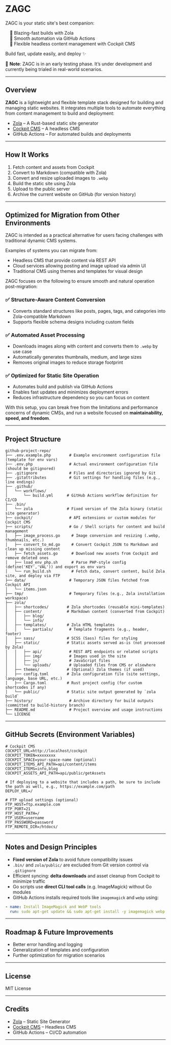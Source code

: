 # ZAGC

ZAGC is your static site's best companion:

<ul style="list-style: none; padding-left: 1em;">
  <li>🚀 Blazing-fast builds with Zola</li>
  <li>🤖 Smooth automation via GitHub Actions</li>
  <li>🧠 Flexible headless content management with Cockpit CMS</li>
</ul>

Build fast, update easily, and deploy ✨

🧪 **Note**: ZAGC is in an early testing phase. It’s under development and currently being trialed in real-world scenarios.

---

## Overview

**ZAGC** is a lightweight and flexible template stack designed for building and managing static websites.
It integrates multiple tools to automate everything from content management to build and deployment:

* [Zola](https://www.getzola.org/) – A Rust-based static site generator
* [Cockpit CMS](https://getcockpit.com/) – A headless CMS
* GitHub Actions – For automated builds and deployments

---

## How It Works

1. Fetch content and assets from Cockpit
2. Convert to Markdown (compatible with Zola)
3. Convert and resize uploaded images to `.webp`
4. Build the static site using Zola
5. Upload to the public server
6. Archive the current website on GitHub (for version history)

---

## Optimized for Migration from Other Environments

ZAGC is intended as a practical alternative for users facing challenges with traditional dynamic CMS systems.

Examples of systems you can migrate from:

* Headless CMS that provide content via REST API
* Cloud services allowing posting and image upload via admin UI
* Traditional CMS using themes and templates for visual design

ZAGC focuses on the following to ensure smooth and natural operation post-migration:

### ✅ Structure-Aware Content Conversion

* Converts standard structures like posts, pages, tags, and categories into Zola-compatible Markdown
* Supports flexible schema designs including custom fields

### ✅ Automated Asset Processing

* Downloads images along with content and converts them to `.webp` by use case
* Automatically generates thumbnails, medium, and large sizes
* Removes original images to reduce storage footprint

### ✅ Optimized for Static Site Operation

* Automates build and publish via GitHub Actions
* Enables fast updates and minimizes deployment errors
* Reduces infrastructure dependency so you can focus on content

With this setup, you can break free from the limitations and performance concerns of dynamic CMSs, and run a website focused on **maintainability, speed, and freedom**.

---

## Project Structure

```
github-project-repo/
├── .env.example.php        # Example environment configuration file (template for env vars)
├── .env.php                # Actual environment configuration file (should be gitignored)
├── .gitignore              # Files and directories ignored by Git
├── .gitattributes          # Git settings for handling files (e.g., line endings)
├── .github/
│   └── workflows/
│       └── build.yml      # GitHub Actions workflow definition for CI/CD
├── .bin/
│   └── zola               # Fixed version of the Zola binary (static site generator)
├── cockpit/                # API extensions or custom modules for Cockpit CMS
├── scripts/                # Go / Shell scripts for content and build management
│   ├── image_process.go     # Image conversion and resizing (.webp, thumbnails, etc.)
│   ├── convert_to_md.go     # Convert Cockpit JSON to Markdown and clean up missing content
│   ├── fetch_assets.go      # Download new assets from Cockpit and remove deleted ones
│   ├── load_env_php.sh      # Parse PHP-style config (define('KEY','VAL')) and export as env vars
│   └── run_build.sh         # Fetch data, convert content, build Zola site, and deploy via FTP
├── data/                   # Temporary JSON files fetched from Cockpit API
│   └── items.json
├── tmp/                    # Temporary files (e.g., Zola installation workspace)
├── zola/
│   ├── shortcodes/        # Zola shortcodes (reusable mini-templates)
│   ├── content/           # Markdown content (converted from Cockpit)
│   │   ├── blog/
│   │   └── info/
│   ├── templates/         # Zola HTML templates
│   │   └── partials/       # Template fragments (e.g., header, footer)
│   ├── sass/              # SCSS (Sass) files for styling
│   ├── static/            # Static assets served as-is (not processed by Zola)
│   │   ├── api/            # REST API endpoints or related scripts
│   │   ├── img/            # Images used in the site
│   │   ├── js/             # JavaScript files
│   │   └── uploads/        # Uploaded files from CMS or elsewhere
│   ├── themes/            # (Optional) Zola themes (if used)
│   ├── config.toml        # Zola configuration file (site settings, language, base URL, etc.)
│   ├── Cargo.toml         # Rust project config (for custom shortcodes if any)
│   └── public/            # Static site output generated by `zola build`
├── history/                # Archive directory for build outputs (committed to build-history branch)
├── README.md               # Project overview and usage instructions
└── LICENSE
```

---

## GitHub Secrets (Environment Variables)

```env
# Cockpit CMS
COCKPIT_URL=http://localhost/cockpit
COCKPIT_TOKEN=xxxxxxxx
COCKPIT_SPACE=your-space-name (optional)
COCKPIT_ITEMS_API_PATH=api/content/items
COCKPIT_ITEMS=info,blog
COCKPIT_ASSETS_API_PATH=api/public/getAssets

# If deploying to a website that includes a path, be sure to include the path as well, e.g., https://example.com/path
DEPLOY_URL=/

# FTP upload settings (optional)
FTP_HOST=ftp.example.com
FTP_PORT=21
FTP_HOST_PATH=/
FTP_USER=username
FTP_PASSWORD=password
FTP_REMOTE_DIR=/htdocs/
```

---

## Notes and Design Principles

* **Fixed version of Zola** to avoid future compatibility issues
* `.bin/` and `zola/public/` are excluded from Git version control via `.gitignore`
* Efficient syncing: **delta downloads** and asset cleanup from Cockpit to minimize traffic
* Go scripts use **direct CLI tool calls** (e.g. ImageMagick) without Go modules
* GitHub Actions installs required tools like `imagemagick` and `webp` using:

```yaml
- name: Install ImageMagick and WebP tools
  run: sudo apt-get update && sudo apt-get install -y imagemagick webp
```

---

## Roadmap & Future Improvements

* Better error handling and logging
* Generalization of templates and configuration
* Further optimization for migration scenarios

---

## License

MIT License

---

## Credits

* [Zola](https://www.getzola.org/) – Static Site Generator
* [Cockpit CMS](https://getcockpit.com/) – Headless CMS
* GitHub Actions – CI/CD automation

---
